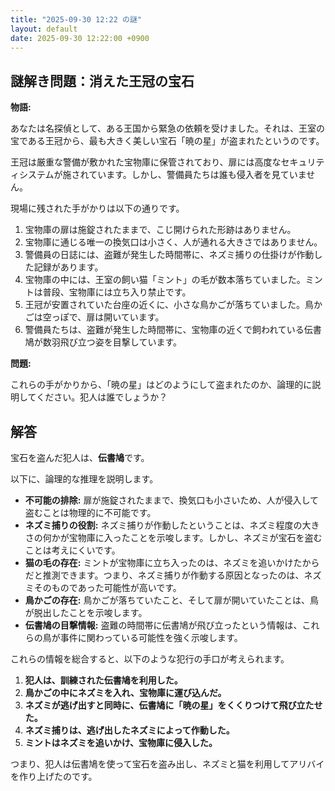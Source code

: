 ```yaml
---
title: "2025-09-30 12:22 の謎"
layout: default
date: 2025-09-30 12:22:00 +0900
---
```

## 謎解き問題：消えた王冠の宝石

**物語:**

あなたは名探偵として、ある王国から緊急の依頼を受けました。それは、王室の宝である王冠から、最も大きく美しい宝石「暁の星」が盗まれたというのです。

王冠は厳重な警備が敷かれた宝物庫に保管されており、扉には高度なセキュリティシステムが施されています。しかし、警備員たちは誰も侵入者を見ていません。

現場に残された手がかりは以下の通りです。

1.  宝物庫の扉は施錠されたままで、こじ開けられた形跡はありません。
2.  宝物庫に通じる唯一の換気口は小さく、人が通れる大きさではありません。
3.  警備員の日誌には、盗難が発生した時間帯に、ネズミ捕りの仕掛けが作動した記録があります。
4.  宝物庫の中には、王室の飼い猫「ミント」の毛が数本落ちていました。ミントは普段、宝物庫には立ち入り禁止です。
5.  王冠が安置されていた台座の近くに、小さな鳥かごが落ちていました。鳥かごは空っぽで、扉は開いています。
6.  警備員たちは、盗難が発生した時間帯に、宝物庫の近くで飼われている伝書鳩が数羽飛び立つ姿を目撃しています。

**問題:**

これらの手がかりから、「暁の星」はどのようにして盗まれたのか、論理的に説明してください。犯人は誰でしょうか？

## 解答

宝石を盗んだ犯人は、**伝書鳩**です。

以下に、論理的な推理を説明します。

*   **不可能の排除:** 扉が施錠されたままで、換気口も小さいため、人が侵入して盗むことは物理的に不可能です。
*   **ネズミ捕りの役割:** ネズミ捕りが作動したということは、ネズミ程度の大きさの何かが宝物庫に入ったことを示唆します。しかし、ネズミが宝石を盗むことは考えにくいです。
*   **猫の毛の存在:** ミントが宝物庫に立ち入ったのは、ネズミを追いかけたからだと推測できます。つまり、ネズミ捕りが作動する原因となったのは、ネズミそのものであった可能性が高いです。
*   **鳥かごの存在:** 鳥かごが落ちていたこと、そして扉が開いていたことは、鳥が脱出したことを示唆します。
*   **伝書鳩の目撃情報:** 盗難の時間帯に伝書鳩が飛び立ったという情報は、これらの鳥が事件に関わっている可能性を強く示唆します。

これらの情報を総合すると、以下のような犯行の手口が考えられます。

1.  **犯人は、訓練された伝書鳩を利用した。**
2.  **鳥かごの中にネズミを入れ、宝物庫に運び込んだ。**
3.  **ネズミが逃げ出すと同時に、伝書鳩に「暁の星」をくくりつけて飛び立たせた。**
4.  **ネズミ捕りは、逃げ出したネズミによって作動した。**
5.  **ミントはネズミを追いかけ、宝物庫に侵入した。**

つまり、犯人は伝書鳩を使って宝石を盗み出し、ネズミと猫を利用してアリバイを作り上げたのです。
